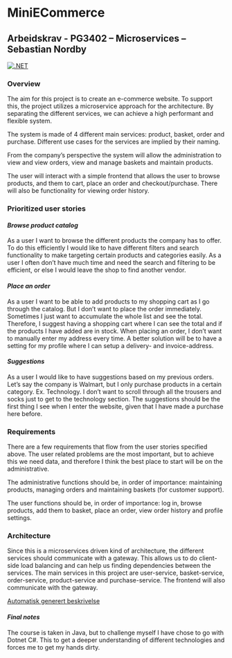 # MiniECommerce
## Arbeidskrav - PG3402 – Microservices – Sebastian Nordby

[![.NET](https://github.com/sebastiannordby/mini-e-commerce-microservices/actions/workflows/dotnet.yml/badge.svg)](https://github.com/sebastiannordby/mini-e-commerce-microservices/actions/workflows/dotnet.yml)

### Overview
The aim for this project is to create an e-commerce website. To support this, the project utilizes a microservice approach for the architecture. By separating the different services, we can achieve a high performant and flexible system. 

The system is made of 4 different main services: product, basket, order and purchase. Different use cases for the services are implied by their naming. 

From the company’s perspective the system will allow the administration to view and view orders, view and manage baskets and maintain products. 

The user will interact with a simple frontend that allows the user to browse products, and them to cart, place an order and checkout/purchase. There will also be functionality for viewing order history. 
### Prioritized user stories
#### *Browse product catalog*
As a user I want to browse the different products the company has to offer. To do this efficiently I would like to have different filters and search functionality to make targeting certain products and categories easily. As a user I often don’t have much time and need the search and filtering to be efficient, or else I would leave the shop to find another vendor.
#### *Place an order*
As a user I want to be able to add products to my shopping cart as I go through the catalog. But I don’t want to place the order immediately. Sometimes I just want to accumulate the whole list and see the total. Therefore, I suggest having a shopping cart where I can see the total and if the products I have added are in stock. When placing an order, I don’t want to manually enter my address every time. A better solution will be to have a setting for my profile where I can setup a delivery- and invoice-address. 
#### *Suggestions*
As a user I would like to have suggestions based on my previous orders. Let’s say the company is Walmart, but I only purchase products in a certain category. Ex. Technology. I don’t want to scroll through all the trousers and socks just to get to the technology section. The suggestions should be the first thing I see when I enter the website, given that I have made a purchase here before.
### Requirements
There are a few requirements that flow from the user stories specified above. The user related problems are the most important, but to achieve this we need data, and therefore I think the best place to start will be on the administrative. 

The administrative functions should be, in order of importance: maintaining products, managing orders and maintaining baskets (for customer support).

The user functions should be, in order of importance: log in, browse products, add them to basket, place an order, view order history and profile settings.
### Architecture
Since this is a microservices driven kind of architecture, the different services should communicate with a gateway. This allows us to do client-side load balancing and can help us finding dependencies between the services. The main services in this project are user-service, basket-service, order-service, product-service and purchase-service. The frontend will also communicate with the gateway. 

[Automatisk generert beskrivelse](https://github.com/sebastiannordby/mini-e-commerce-microservices/blob/main/architecture.png)
#### *Final notes*
The course is taken in Java, but to challenge myself I have chose to go with Dotnet C#. This to get a deeper understanding of different technologies and forces me to get my hands dirty. 
